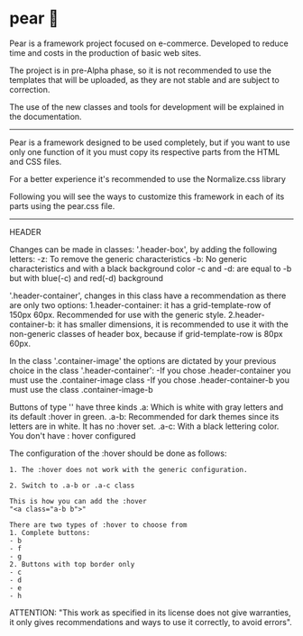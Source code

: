 # pear :pear:
Pear is a framework project focused on e-commerce. 
Developed to reduce time and costs in the production of basic web sites.

The project is in pre-Alpha phase, so it is not recommended to use the templates that will be uploaded, as they are not stable and are subject to correction.

The use of the new classes and tools for development will be explained in the documentation.

_____________________________________________________________________________________________________________________________________________________________

Pear is a framework designed to be used completely, but if you want to use only one function of it you must copy its respective parts from the HTML and CSS files.

For a better experience it's recommended to use the Normalize.css library

Following you will see the ways to customize this framework in each of its parts using the pear.css file.

__________________________________________________________________________________________________________________________________________________________

HEADER

Changes can be made in classes:
'.header-box', by adding the following letters: 
-z: To remove the generic characteristics 
-b: No generic characteristics and with a black background color
-c and -d: are equal to -b but with blue(-c) and red(-d) background 

'.header-container', changes in this class have a recommendation as there are only two options:
1.header-container: it has a grid-template-row of 150px 60px. Recommended for use with the generic style.
2.header-container-b: it has smaller dimensions, it is recommended to use it with the non-generic classes of header box, 
  because if grid-template-row is 80px 60px.

In the class '.container-image' the options are dictated by your previous choice in the class '.header-container':
-If you chose .header-container you must use the .container-image class 
-If you chose .header-container-b you must use the class .container-image-b

Buttons of type '<a>' have three kinds
.a: Which is white with gray letters and its default :hover in green.
.a-b: Recommended for dark themes since its letters are in white. It has no :hover set.
.a-c: With a black lettering color. You don't have : hover configured

  The configuration of the :hover should be done as follows:

	1. The :hover does not work with the generic configuration.

	2. Switch to .a-b or .a-c class

	This is how you can add the :hover
	"<a class="a-b b">"

	There are two types of :hover to choose from
	1. Complete buttons: 
  	- b
  	- f
  	- g
	2. Buttons with top border only
  	- c
  	- d
  	- e
  	- h


ATTENTION: "This work as specified in its license does not give warranties, it only gives recommendations and ways to use it correctly, to avoid errors".
